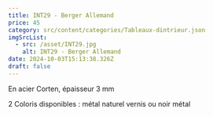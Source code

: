 ```yaml
---
title: INT29 - Berger Allemand
price: 45
category: src/content/categories/Tableaux-dintrieur.json
imgSrcList:
  - src: /asset/INT29.jpg
    alt: INT29 - Berger Allemand
date: 2024-10-03T15:13:38.326Z
draft: false
---
```


En acier Corten, épaisseur 3 mm

2 Coloris disponibles : métal naturel vernis ou noir métal
